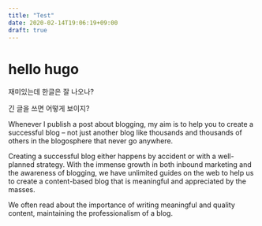 ```yaml
---
title: "Test"
date: 2020-02-14T19:06:19+09:00
draft: true
---
```


# hello hugo

재미있는데 한글은 잘 나오나?

긴 글을 쓰면 어떻게 보이지?

Whenever I publish a post about blogging, my aim is to help you to create a successful blog – not just another blog like thousands and thousands of others in the blogosphere that never go anywhere.

Creating a successful blog either happens by accident or with a well-planned strategy. With the immense growth in both inbound marketing and the awareness of blogging, we have unlimited guides on the web to help us to create a content-based blog that is meaningful and appreciated by the masses.

We often read about the importance of writing meaningful and quality content, maintaining the professionalism of a blog.

